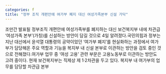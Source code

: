 ```yaml
---
categories: f
title: "정부 조직 개편안에 여가부 폐지 대신 여성가족본부 신설 가닥"
---
```

조만간 발표될 정부조직 개편안에 여성가족부를 폐지하는 대신 보건복지부 내에 차관급 ‘여성가족 본부’(가칭)를 신설하는 방안이 담길 것으로 4일 알려졌다.국민의힘과 정부는 지난 대선에서 윤석열 대통령의 공약이었던 ‘여가부 폐지’를 현실화하는 과정에서 여가부가 담당해온 주요 역할과 기능을 복지부 내 신설 본부로 이관하는 방안을 검토 중인 것으로 전해졌다.여가부 업무 중 ‘여성 고용’ 관련 부문은 고용노동부로 이관하는 방안도 고려 중이다. 현재 보건복지부는 직제상 제 1·2차관을 두고 있다. 복지부 내 여가부의 업무를 담당할 차관급 본부